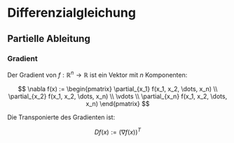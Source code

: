 # Differenzialgleichung

## Partielle Ableitung

### Gradient

Der Gradient von $f:\mathbb{R}^n \rightarrow \mathbb{R}$ ist ein Vektor mit $n$ Komponenten:

$$
\nabla f(x) := \begin{pmatrix}
\partial_{x_1} f(x_1, x_2, \dots, x_n) \\
\partial_{x_2} f(x_1, x_2, \dots, x_n) \\
\vdots \\
\partial_{x_n} f(x_1, x_2, \dots, x_n)
\end{pmatrix}
$$

Die Transponierte des Gradienten ist:

$$
Df(x) := (\nabla f(x))^T
$$
